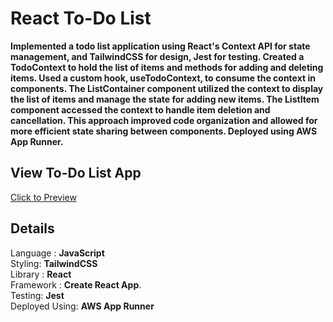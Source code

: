 # React To-Do List
**Implemented a todo list application using React's Context API for state management, and TailwindCSS for design, Jest for testing. Created a TodoContext to hold the list of items and methods for adding and deleting items. Used a custom hook, useTodoContext, to consume the context in components. The ListContainer component utilized the context to display the list of items and manage the state for adding new items. The ListItem component accessed the context to handle item deletion and cancellation. This approach improved code organization and allowed for more efficient state sharing between components. Deployed using AWS App Runner.**


## View To-Do List App
[Click to Preview](https://ninytwjwmm.us-east-1.awsapprunner.com/)

## **Details**     
  Language : **JavaScript**    
  Styling: **TailwindCSS**    
  Library : **React**       
  Framework : **Create React App**.      
  Testing: **Jest**    
  Deployed Using: **AWS App Runner**
   
